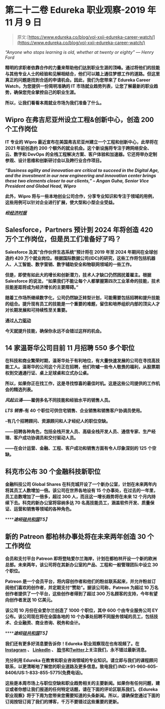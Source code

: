 # 第二十二卷 Edureka 职业观察-2019 年 11 月 9 日

> 原文:[https://www.edureka.co/blog/vol-xxii-edureka-career-watch/](https://www.edureka.co/blog/vol-xxii-edureka-career-watch/)

*“Anyone who stops learning is old, whether at twenty or eighty” — Henry Ford*

**精明的求职者依靠合作的力量来帮助他们达到职业生涯的顶峰。通过将他们的技能与其他专业人士的经验和见解相结合，他们可以踏上通往梦想工作的道路。但这里真正的问题是找到合适的申请机会。因此，我们为您带来了 Edureka Career Watch，为您提供一份简明准确的 IT 市场就业趋势列表，让您了解最新的职业趋势，确保您完全掌控自己的职业生涯。**

**所以，让我们看看本周就业市场为我们准备了什么。**

## ****Wipro 在弗吉尼亚州设立工程&创新中心，创造 200 个工作岗位****

**IT 专业的 Wipro 最近宣布在美国弗吉尼亚州建立一个工程和创新中心，此举将在 2021 年前创造约 200 个额外的就业机会。这个新设施将专注于跨网络安全、云、数字和 DevOps 的全栈工程解决方案、客户体验和加速器。它还将举办定制参观、设计思维和创新研讨会以及跨行业合作项目。**

***“Business agility and innovation are critical to succeed in the Digital Age, and the investment in our new engineering and innovation center brings these two elements closer to our clients,” – Angan Guha, Senior Vice President and Global Head, Wipro***

****此外，Wipro 将与一些本地创业公司合作，分享专业知识和专注于领域的用例，这些用例可以针对企业进行扩展，使大型和小型企业受益。****

*******经[经济时报](https://economictimes.indiatimes.com/tech/ites/wipro-sets-up-engineering-and-innovation-centre-in-virginia-to-create-200-jobs/articleshow/71807703.cms)*******

## ****Salesforce，Partners 预计到 2024 年将创造 420 万个工作岗位，但是员工们准备好了吗？****

****Salesforce 及其“合作伙伴生态系统”预计将在 2019 年至 2024 年期间在全球创造约 420 万个就业岗位。根据国际数据公司(IDC)的研究，这些工作将包括机器人、人工智能、数字营销、数字辅助安全和物联网领域的一些工作。****

****但是，即使有如此大的增长和创新潜力，技术人才缺口仍然困扰着雇主。根据 Salesforce 的说法，“如果我们不能让每个人都掌握第四次工业革命的技能，技术技能差距将成为经济增长的主要障碍。”****

****随着工作场所继续数字化，公司仍然缺乏转型计划，可能需要包括招聘和提升技能的组合。提升现有员工的技能是一个重要的难题，留住和培养组织内部的顶尖人才对长期发展和可持续性至关重要。****

****通过[人力驱动](https://www.hrdive.com/news/salesforce-partners-expect-to-drive-creation-of-42m-jobs-by-2024-but-ar/565903/)****

****今天就提升技能，确保你永远不会错过这样的机会。****

## ******14 家温哥华公司目前 11 月招聘 550 多个职位******

****在科技和商业繁荣时期，温哥华处于有利地位，有大量快速发展的公司在寻找高技能工人。温哥华的公司这个月正在招聘，他们吹嘘一些令人敬畏的福利，从股票期权到交通通行证、桌上足球桌和立式办公桌。****

****所以，如果你正在找工作，这是寻找惊喜的最佳时机。这是这些公司提供的工作机会的精选列表。****

*******风起云涌***——雇佣多名不同技能和经验水平的销售人员。****

*******LTS 销售***–有 40 个职位可供住宅销售、企业销售和销售客户协调员使用。****

****-有几个招聘顾问、资源顾问和人才经纪人的职位空缺。****

****——招聘各种角色，包括全栈开发人员、高级全栈开发人员、通信专家、生产经理、客户成功协调员和交付驱动人员。****

****——在会计运营、金融、工程、客户成功和销售方面有令人印象深刻的 125 个空缺。****

## ******科克市**公布 30 个金融科技新职位****

****金融科技公司 Global Shares 在科克城开设了一个新办公室，计划在未来两年内将其员工人数增加一倍。该公司在世界各地设有 15 个办事处，在过去的一年里，员工总数增加了一倍多，超过 300 人，而且这一增长趋势将在未来 12 个月内持续下去。科克的新办公室将容纳多达 70 名高技能员工，涵盖软件开发、质量保证、运营和销售等领域的各种角色。****

*******途经[硅共和国](https://www.siliconrepublic.com/jobs/30-fintech-jobs-cork-global-shares)**T5】*****

## ******新的 Patreon 都柏林办事处将在未来两年创造 30 个工作岗位******

****会员和支付平台 Patreon 即将登陆爱尔兰海岸，计划在都柏林开设一个新的欧洲总部。未来两年，该公司将在其新办公室的产品、工程和一般管理团队中设立 30 个职位。****

****Patreon 是一个会员平台，将内容创作者和他们的粉丝联系起来，并允许粉丝订阅他们喜欢的创作者，并定期支付“赞助”。据该公司称，Patreon 为超过 10 万名创作者提供了一个平台，这些创作者得到了超过 300 万名顾客的支持，今年有望向创作者发送 10 亿美元。****

****该公司 10 月份在全爱尔兰创造了 1000 个职位，其中 600 个由专业服务公司 EY 公布。该公司现在将在全国各地的 10 个办事处招聘不同服务领域的员工，包括技术、企业融资、商业咨询、税务和会计。****

*******途经[硅共和国](https://www.siliconrepublic.com/jobs/patreon-dublin-office-engineering-product-roles)**T5】*****

****我们还有更多好消息要告诉你！Edureka 职业观察现在也有视频了。在  [Instagram](https://www.instagram.com/edureka.co/) 、  [LinkedIn](https://www.linkedin.com/company/edureka/) 、  [脸书](https://www.facebook.com/edurekaIN/)和[Twitter](https://twitter.com/edurekaIN)上关注我们，永不错过最新消息。****

****充分利用 Edureka 在教育和职业咨询领域的专业知识。请立即与我们的课程顾问联系，以更清晰地了解您的职业道路及更多信息。致电我们:IND:+91-960-605-8406/US:1-833-855-5775(免费电话)。****

****这些是本周市场上与职位空缺和职业趋势相关的主要新闻。如果你有任何问题，建议或者你想让我们报道的任何特定话题，请在下面的评论区联系我们。《Edureka 职业观察》将于下周为您带来您需要知道的头条新闻。所以，请确保您通过下面的订阅按钮订阅了我们的博客，千万不要错过这些重要的更新。****
